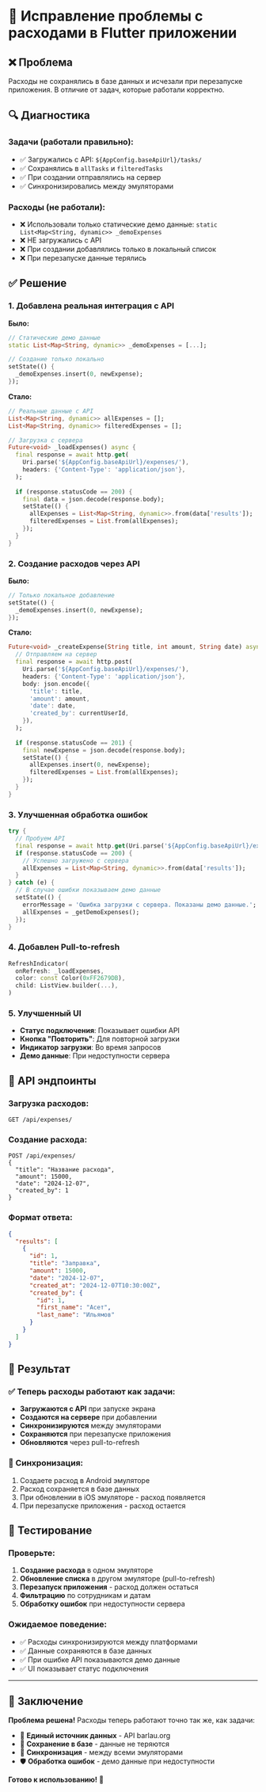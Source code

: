 # 🔧 Исправление проблемы с расходами в Flutter приложении

## ❌ Проблема
Расходы не сохранялись в базе данных и исчезали при перезапуске приложения. В отличие от задач, которые работали корректно.

## 🔍 Диагностика

### Задачи (работали правильно):
- ✅ Загружались с API: `${AppConfig.baseApiUrl}/tasks/`
- ✅ Сохранялись в `allTasks` и `filteredTasks`
- ✅ При создании отправлялись на сервер
- ✅ Синхронизировались между эмуляторами

### Расходы (не работали):
- ❌ Использовали только статические демо данные: `static List<Map<String, dynamic>> _demoExpenses`
- ❌ НЕ загружались с API
- ❌ При создании добавлялись только в локальный список
- ❌ При перезапуске данные терялись

## ✅ Решение

### 1. **Добавлена реальная интеграция с API**

**Было:**
```dart
// Статические демо данные
static List<Map<String, dynamic>> _demoExpenses = [...];

// Создание только локально
setState(() {
  _demoExpenses.insert(0, newExpense);
});
```

**Стало:**
```dart
// Реальные данные с API
List<Map<String, dynamic>> allExpenses = [];
List<Map<String, dynamic>> filteredExpenses = [];

// Загрузка с сервера
Future<void> _loadExpenses() async {
  final response = await http.get(
    Uri.parse('${AppConfig.baseApiUrl}/expenses/'),
    headers: {'Content-Type': 'application/json'},
  );
  
  if (response.statusCode == 200) {
    final data = json.decode(response.body);
    setState(() {
      allExpenses = List<Map<String, dynamic>>.from(data['results']);
      filteredExpenses = List.from(allExpenses);
    });
  }
}
```

### 2. **Создание расходов через API**

**Было:**
```dart
// Только локальное добавление
setState(() {
  _demoExpenses.insert(0, newExpense);
});
```

**Стало:**
```dart
Future<void> _createExpense(String title, int amount, String date) async {
  // Отправляем на сервер
  final response = await http.post(
    Uri.parse('${AppConfig.baseApiUrl}/expenses/'),
    headers: {'Content-Type': 'application/json'},
    body: json.encode({
      'title': title,
      'amount': amount,
      'date': date,
      'created_by': currentUserId,
    }),
  );
  
  if (response.statusCode == 201) {
    final newExpense = json.decode(response.body);
    setState(() {
      allExpenses.insert(0, newExpense);
      filteredExpenses = List.from(allExpenses);
    });
  }
}
```

### 3. **Улучшенная обработка ошибок**

```dart
try {
  // Пробуем API
  final response = await http.get(Uri.parse('${AppConfig.baseApiUrl}/expenses/'));
  if (response.statusCode == 200) {
    // Успешно загружено с сервера
    allExpenses = List<Map<String, dynamic>>.from(data['results']);
  }
} catch (e) {
  // В случае ошибки показываем демо данные
  setState(() {
    errorMessage = 'Ошибка загрузки с сервера. Показаны демо данные.';
    allExpenses = _getDemoExpenses();
  });
}
```

### 4. **Добавлен Pull-to-refresh**

```dart
RefreshIndicator(
  onRefresh: _loadExpenses,
  color: const Color(0xFF2679DB),
  child: ListView.builder(...),
)
```

### 5. **Улучшенный UI**

- **Статус подключения**: Показывает ошибки API
- **Кнопка "Повторить"**: Для повторной загрузки
- **Индикатор загрузки**: Во время запросов
- **Демо данные**: При недоступности сервера

## 🔄 API эндпоинты

### Загрузка расходов:
```
GET /api/expenses/
```

### Создание расхода:
```
POST /api/expenses/
{
  "title": "Название расхода",
  "amount": 15000,
  "date": "2024-12-07",
  "created_by": 1
}
```

### Формат ответа:
```json
{
  "results": [
    {
      "id": 1,
      "title": "Заправка",
      "amount": 15000,
      "date": "2024-12-07",
      "created_at": "2024-12-07T10:30:00Z",
      "created_by": {
        "id": 1,
        "first_name": "Асет",
        "last_name": "Ильямов"
      }
    }
  ]
}
```

## 🎯 Результат

### ✅ Теперь расходы работают как задачи:
- **Загружаются с API** при запуске экрана
- **Создаются на сервере** при добавлении
- **Синхронизируются** между эмуляторами
- **Сохраняются** при перезапуске приложения
- **Обновляются** через pull-to-refresh

### 🔄 Синхронизация:
1. Создаете расход в Android эмуляторе
2. Расход сохраняется в базе данных
3. При обновлении в iOS эмуляторе - расход появляется
4. При перезапуске приложения - расход остается

## 🧪 Тестирование

### Проверьте:
1. **Создание расхода** в одном эмуляторе
2. **Обновление списка** в другом эмуляторе (pull-to-refresh)
3. **Перезапуск приложения** - расход должен остаться
4. **Фильтрацию** по сотрудникам и датам
5. **Обработку ошибок** при недоступности сервера

### Ожидаемое поведение:
- ✅ Расходы синхронизируются между платформами
- ✅ Данные сохраняются в базе данных
- ✅ При ошибке API показываются демо данные
- ✅ UI показывает статус подключения

---

## 🎉 Заключение

**Проблема решена!** Расходы теперь работают точно так же, как задачи:

- 🔄 **Единый источник данных** - API barlau.org
- 💾 **Сохранение в базе** - данные не теряются
- 📱 **Синхронизация** - между всеми эмуляторами
- 🛡️ **Обработка ошибок** - демо данные при недоступности

**Готово к использованию!** 🚀 